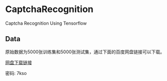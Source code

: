 # CaptchaRecognition

Captcha Recognition Using Tensorflow

## Data

原始数据为5000张训练集和5000张测试集，通过下面的百度网盘链接可以下载。

[网盘下载链接](https://pan.baidu.com/s/10eJDrIxpSs1v-o9CR6O9Rg)

密码: 7kso
